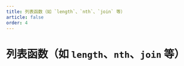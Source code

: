 ```yaml
---
title: 列表函数（如 `length`、`nth`、`join` 等）
article: false
order: 4
---
```

# 列表函数（如 `length`、`nth`、`join` 等）

